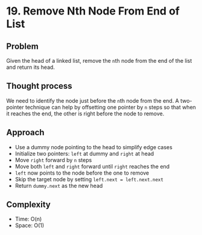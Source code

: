 # 19. Remove Nth Node From End of List

## Problem
Given the head of a linked list, remove the `n`th node from the end of the list and return its head.

## Thought process
We need to identify the node just before the `n`th node from the end. A two-pointer technique can help by offsetting one pointer by `n` steps so that when it reaches the end, the other is right before the node to remove.

## Approach
- Use a dummy node pointing to the head to simplify edge cases
- Initialize two pointers: `left` at dummy and `right` at head
- Move `right` forward by `n` steps
- Move both `left` and `right` forward until `right` reaches the end
- `left` now points to the node before the one to remove
- Skip the target node by setting `left.next = left.next.next`
- Return `dummy.next` as the new head

## Complexity
- Time: O(n)  
- Space: O(1)